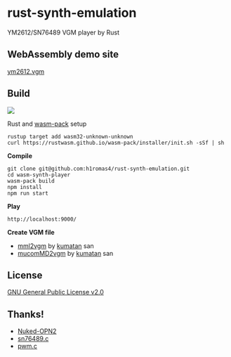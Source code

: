# rust-synth-emulation

YM2612/SN76489 VGM player by Rust

## WebAssembly demo site

[ym2612.vgm](https://h1romas4.github.io/rust-synth-emulation/index.html)

## Build

![](https://github.com/h1romas4/rust-synth-emulation/workflows/Rust-wasm%20CI/badge.svg)

Rust and [wasm-pack](https://rustwasm.github.io/wasm-pack) setup

```
rustup target add wasm32-unknown-unknown
curl https://rustwasm.github.io/wasm-pack/installer/init.sh -sSf | sh
```

**Compile**

```
git clone git@github.com:h1romas4/rust-synth-emulation.git
cd wasm-synth-player
wasm-pack build
npm install
npm run start
```

**Play**

```
http://localhost:9000/
```

**Create VGM file**

* [mml2vgm](https://github.com/kuma4649/mml2vgm) by [kumatan](https://github.com/kuma4649) san
* [mucomMD2vgm](https://github.com/kuma4649/mucomMD2vgm) by [kumatan](https://github.com/kuma4649) san

## License

[GNU General Public License v2.0](https://github.com/h1romas4/rust-synth-emulation/blob/master/LICENSE.txt)

## Thanks!

* [Nuked-OPN2](https://github.com/nukeykt/Nuked-OPN2)
* [sn76489.c](https://github.com/vgmrips/vgmplay/blob/master/VGMPlay/chips/sn76489.c)
* [pwm.c](https://github.com/vgmrips/vgmplay/blob/master/VGMPlay/chips/pwm.c)
